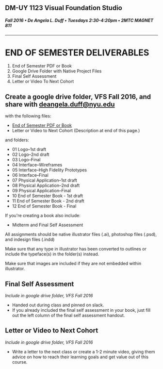 ## DM-UY 1123 Visual Foundation Studio
##### Fall 2016 • De Angela L. Duff • Tuesdays 2:30-4:20pm • 2MTC MAGNET 811 
---

# END OF SEMESTER DELIVERABLES

<ol>
<li>End of Semester PDF or Book</li>
<li>Google Drive Folder with Native Project Files</li>
<li>Final Self Assessment</li>
<li>Letter or Video To Next Cohort</li>
</ol>


## 
## Create a google drive folder, VFS Fall 2016, and share with deangela.duff@nyu.edu

with the following files:
* <a href="project_pdf_or_book.md">End of Semester PDF or Book</a>
* Letter or Video to Next Cohort (Description at end of this page.)

and folders:
* 01 Logo–1st draft
* 02 Logo–2nd draft
* 03 Logo–Final
* 04 Interface–Wireframes
* 05 Interface–High Fidelity Prototypes
* 06 Interface–Final
* 07 Physical Application–1st draft
* 08 Physical Application–2nd draft
* 09 Physical Application–Final
* 10 End of Semester Book - 1st draft
* 11 End of Semester Book - 2nd draft
* 12 End of Semester Book - Final


If you're creating a book also include:
* Midterm and Final Self Assessment


All assignments should be native illustrator files (.ai), photoshop files (.psd), and indesign files (.indd)

Make sure that any type in illustrator has been converted to outlines or include the typeface(s) in the folder(s) instead.

Make sure that images are included if they are not embedded within illustrator.

## Final Self Assessment
*Include in google drive folder, VFS Fall 2016*

<ul>
<li>Handed out during class and pinned on slack.</li>
<li>If you already included the final self assessment in your book, just fill out the left column of the final self assessment handout.
</ul>

## Letter or Video to Next Cohort

*Include in google drive folder, VFS Fall 2016*

<ul>
<li>Write a letter to the next class or create a 1-2 minute video, giving them advice on how to reach their learning goals and get value out of this course.</li>
</ul>